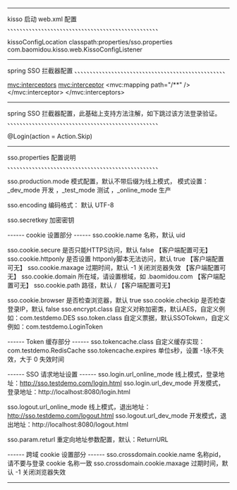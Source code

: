 
-----------------------------------------------------------------
kisso 启动  web.xml 配置
、、、、、、、、、、、、、、、、、、、、、、、、、、、、、、、、、、、、、、、、、、、、、、、、、

<!-- SSO 配置 -->
<context-param>
	<param-name>kissoConfigLocation</param-name>
	<param-value>classpath:properties/sso.properties</param-value>
</context-param>
<listener>
	<listener-class>com.baomidou.kisso.web.KissoConfigListener</listener-class>
</listener>


-----------------------------------------------------------------
spring SSO 拦截器配置
、、、、、、、、、、、、、、、、、、、、、、、、、、、、、、、、、、、、、、、、、、、、、、、、、

<mvc:interceptors>
	<!-- SSO 拦截器 -->
	<!-- path 对所有的请求拦截使用/**，对某个模块下的请求拦截使用：/myPath/* -->
	<mvc:interceptor>
		<mvc:mapping path="/**" />
		<bean class="com.baomidou.kisso.web.spring.SSOInterceptor" />
	</mvc:interceptor>
</mvc:interceptors>


-----------------------------------------------------------------
spring SSO 拦截器配置，此基础上支持方法注解，如下跳过该方法登录验证。
、、、、、、、、、、、、、、、、、、、、、、、、、、、、、、、、、、、、、、、、、、、、、、、、、

@Login(action = Action.Skip)


-------------------------------------------------------------------
sso.properties 配置说明
、、、、、、、、、、、、、、、、、、、、、、、、、、、、、、、、、、、、、、、、、、、、、、、、、

sso.production.mode  模式配置，默认不带后缀为线上模式，
					   模式设置：_dev_mode 开发 ，_test_mode 测试 ，_online_mode 生产

sso.encoding		   编码格式： 默认 UTF-8

sso.secretkey		  加密密钥

------  cookie 设置部分 ------
sso.cookie.name			名称，默认 uid

sso.cookie.secure		是否只能HTTPS访问，默认 false 				【客户端配置可无】
sso.cookie.httponly 	是否设置 httponly脚本无法访问，默认 true   	【客户端配置可无】
sso.cookie.maxage		过期时间，默认 -1 关闭浏览器失效 				【客户端配置可无】
sso.cookie.domain		所在域，请设置根域，如 .baomidou.com 		【客户端配置可无】
sso.cookie.path			路径，默认 / 							【客户端配置可无】

sso.cookie.browser		是否检查浏览器，默认 true
sso.cookie.checkip		是否检查登录IP，默认 false
sso.encrypt.class		自定义对称加密类，默认AES，自定义例如：com.testdemo.DES
sso.token.class			自定义票据，默认SSOTokwn，自定义例如：com.testdemo.LoginToken

------  Token 缓存部分 ------
sso.tokencache.class	自定义缓存实现：com.testdemo.RedisCache
sso.tokencache.expires  单位s秒，设置 -1永不失效，大于 0 失效时间

------  SSO 请求地址设置 ------
sso.login.url_online_mode		线上模式，登录地址：http://sso.testdemo.com/login.html
sso.login.url_dev_mode			开发模式，登录地址：http://localhost:8080/login.html

sso.logout.url_online_mode		线上模式，退出地址：http://sso.testdemo.com/logout.html
sso.logout.url_dev_mode			开发模式，退出地址：http://localhost:8080/logout.html

sso.param.returl				重定向地址参数配置，默认：ReturnURL

------  跨域 cookie 设置部分 ------
sso.crossdomain.cookie.name		名称pid，请不要与登录 cookie 名称一致
sso.crossdomain.cookie.maxage	过期时间，默认 -1 关闭浏览器失效

-----------------------------------------------------------------





